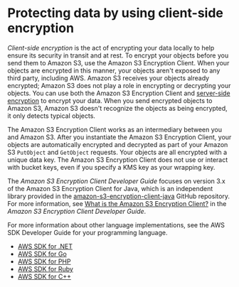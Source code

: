 # Protecting data by using client\-side encryption<a name="UsingClientSideEncryption"></a>

*Client\-side encryption* is the act of encrypting your data locally to help ensure its security in transit and at rest\. To encrypt your objects before you send them to Amazon S3, use the Amazon S3 Encryption Client\. When your objects are encrypted in this manner, your objects aren't exposed to any third party, including AWS\. Amazon S3 receives your objects already encrypted; Amazon S3 does not play a role in encrypting or decrypting your objects\. You can use both the Amazon S3 Encryption Client and [server\-side encryption](serv-side-encryption.md) to encrypt your data\. When you send encrypted objects to Amazon S3, Amazon S3 doesn't recognize the objects as being encrypted, it only detects typical objects\.

The Amazon S3 Encryption Client works as an intermediary between you and Amazon S3\. After you instantiate the Amazon S3 Encryption Client, your objects are automatically encrypted and decrypted as part of your Amazon S3 `PutObject` and `GetObject` requests\. Your objects are all encrypted with a unique data key\. The Amazon S3 Encryption Client does not use or interact with bucket keys, even if you specify a KMS key as your wrapping key\.

The *Amazon S3 Encryption Client Developer Guide* focuses on version 3\.x of the Amazon S3 Encryption Client for Java, which is an independent library provided in the [amazon\-s3\-encryption\-client\-java](https://github.com/aws/amazon-s3-encryption-client-java/) GitHub repository\. For more information, see [What is the Amazon S3 Encryption Client?](https://docs.aws.amazon.com/amazon-s3-encryption-client/latest/developerguide/what-is-s3-encryption-client.html) in the *Amazon S3 Encryption Client Developer Guide*\.

For more information about other language implementations, see the AWS SDK Developer Guide for your programming language\.
+ [AWS SDK for \.NET](https://docs.aws.amazon.com/sdk-for-net/v3/developer-guide/kms-keys-s3-encryption.html)
+ [AWS SDK for Go](https://docs.aws.amazon.com/sdk-for-go/v1/developer-guide/welcome.html)
+ [AWS SDK for PHP](https://docs.aws.amazon.com/sdk-for-php/v3/developer-guide/s3-encryption-client.html)
+ [AWS SDK for Ruby](https://docs.aws.amazon.com/sdk-for-ruby/v3/api/Aws/S3/Encryption.html)
+ [AWS SDK for C\+\+](https://docs.aws.amazon.com/sdk-for-cpp/v1/developer-guide/welcome.html)